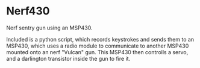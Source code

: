 # Nerf430
Nerf sentry gun using an MSP430. 

Included is a python script, which records keystrokes and sends them to an MSP430, which uses a radio module to communicate
to another MSP430 mounted onto an nerf "Vulcan" gun. This MSP430 then controlls a servo, and a darlington transistor inside 
the gun to fire it.
